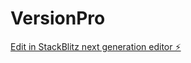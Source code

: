 # VersionPro

[Edit in StackBlitz next generation editor ⚡️](https://stackblitz.com/~/github.com/seb59520/VersionPro)